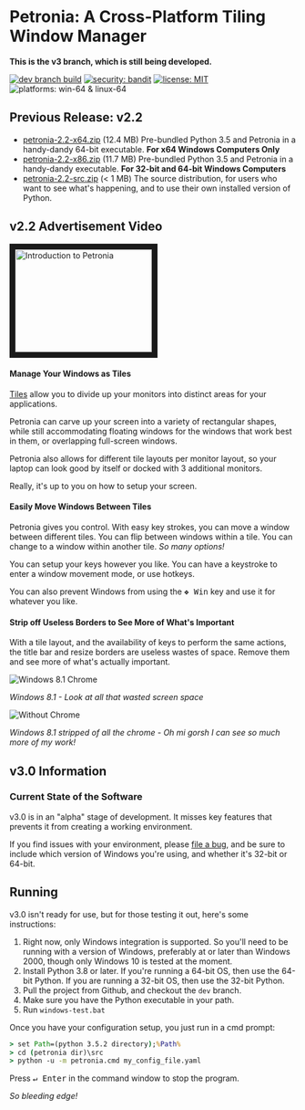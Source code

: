 # Petronia: A Cross-Platform Tiling Window Manager

**This is the v3 branch, which is still being developed.**

[![dev branch build](https://travis-ci.com/groboclown/petronia.svg?branch=dev)](https://travis-ci.com/github/groboclown/petronia) [![security: bandit](https://img.shields.io/badge/security-bandit-yellow.svg)](https://github.com/PyCQA/bandit) [![license: MIT](https://img.shields.io/badge/license-MIT-brightgreen)](https://github.com/groboclown/petronia) ![platforms: win-64 & linux-64](https://img.shields.io/badge/platforms-win--64%20%7C%20linux--64-informational)

## Previous Release: v2.2

* [petronia-2.2-x64.zip](https://github.com/groboclown/petronia/releases/download/v2.2/petronia-2.2-x64.zip)
    (12.4 MB) Pre-bundled Python 3.5 and Petronia in a handy-dandy 64-bit executable.
    **For x64 Windows Computers Only**
* [petronia-2.2-x86.zip](https://github.com/groboclown/petronia/releases/download/v2.2/petronia-2.2-x86.zip)
    (11.7 MB) Pre-bundled Python 3.5 and Petronia in a handy-dandy executable.
    **For 32-bit and 64-bit Windows Computers**
* [petronia-2.2-src.zip](https://github.com/groboclown/petronia/archive/v2.2.zip) (< 1 MB)
    The source distribution, for users who want to see what's happening, and to use their
    own installed version of Python.

## v2.2 Advertisement Video

<a href="http://www.youtube.com/watch?feature=player_embedded&v=SRBJnFcBuqI" target="_blank"><img src="http://img.youtube.com/vi/SRBJnFcBuqI/0.jpg" alt="Introduction to Petronia" width="240" height="180" border="10" /></a>


#### Manage Your Windows as Tiles

[Tiles](https://en.wikipedia.org/wiki/Tiling_window_manager) allow you
to divide up your monitors into distinct areas for your applications.

Petronia can carve up your screen into a variety of
rectangular shapes, while still accommodating floating windows for the
windows that work best in them, or overlapping full-screen windows.

Petronia also allows for different tile layouts per monitor layout, so
your laptop can look good by itself or docked with 3 additional monitors.

Really, it's up to you on how to setup your screen.

#### Easily Move Windows Between Tiles

Petronia gives you control.  With easy key strokes, you can move a window
between different tiles.  You can flip between windows within a tile.
You can change to a window within another tile.  *So many options!*

You can setup your keys however you like.  You can have a keystroke to
enter a window movement mode, or use hotkeys.

You can also prevent Windows from using the <kbd>&#x2756; Win</kbd> key and
use it for whatever you like.

#### Strip off Useless Borders to See More of What's Important

With a tile layout, and the availability of keys to perform the same actions,
the title bar and resize borders are useless wastes of space.  Remove them and
see more of what's actually important.

![Windows 8.1 Chrome](../docs/imgs/intellij-chrome-win8.1.png?raw=true)

*Windows 8.1 - Look at all that wasted screen space*

![Without Chrome](../docs/imgs/intellij-dechromed.png?raw=true)

*Windows 8.1 stripped of all the chrome - Oh mi gorsh I can see so much more
of my work!*


## v3.0 Information


### Current State of the Software

v3.0 is in an "alpha" stage of development.  It misses key features that prevents it from creating a working environment.

If you find issues with your environment, please
[file a bug](https://github.com/groboclown/petronia/issues), and be sure to
include which version of Windows you're using, and whether it's 32-bit or
64-bit.


## Running

v3.0 isn't ready for use, but for those testing it out, here's some instructions:

1. Right now, only Windows integration is supported.  So you'll need to be running with a version of Windows, preferably at or later than Windows 2000, though only Windows 10 is tested at the moment.
1. Install Python 3.8 or later.  If you're running a 64-bit OS, then use the 64-bit Python.  If you are running a 32-bit OS, then use the 32-bit Python.
1. Pull the project from Github, and checkout the `dev` branch.
1. Make sure you have the Python executable in your path.
1. Run `windows-test.bat`

Once you have your configuration setup, you just run in a cmd prompt:

```cmd
> set Path=(python 3.5.2 directory);%Path%
> cd (petronia dir)\src
> python -u -m petronia.cmd my_config_file.yaml
```

Press <kbd>&crarr; Enter</kbd> in the command window to stop the program.

*So bleeding edge!*
